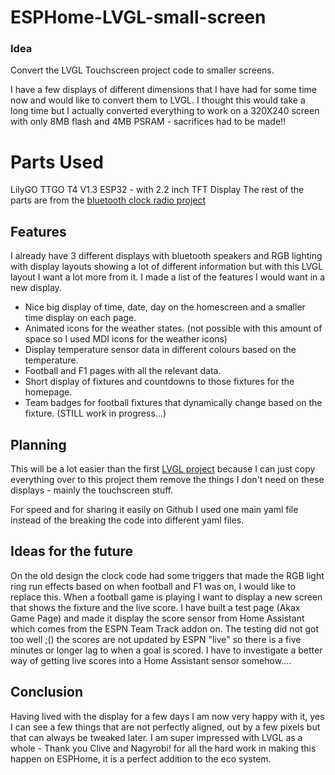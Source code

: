 # ESPHome-LVGL-small-screen

### Idea

Convert the LVGL Touchscreen project code to smaller screens.

I have a few displays of different dimensions that I have had for some time now and would like to convert them to LVGL.
I thought this would take a long time but I actually converted everything to work on a 320X240 screen with only 8MB flash and 4MB PSRAM - sacrifices had to be made!!

# Parts Used

LilyGO TTGO T4 V1.3 ESP32 - with 2.2 inch TFT Display
The rest of the parts are from the [bluetooth clock radio project](https://github.com/smarthomesnowy/ESPHome-BluetoothClo) 

## Features
I already have 3 different displays with bluetooth speakers and RGB lighting with display layouts showing a lot of different information but with this LVGL layout I want a lot more from it.
I made a list of the features I would want in a new display.

- Nice big display of time, date, day on the homescreen and a smaller time display on each page.
- Animated icons for the weather states. (not possible with this amount of space so I used MDI icons for the weather icons)
- Display temperature sensor data in different colours based on the temperature.
- Football and F1 pages with all the relevant data.
- Short display of fixtures and countdowns to those fixtures for the homepage.
- Team badges for football fixtures that dynamically change based on the fixture. (STILL work in progress...)

## Planning
This will be a lot easier than the first [LVGL project](https://github.com/smarthomesnowy/ESPHome-LVGL-Touchscreen) because I can just copy everything over to this project them remove the things I don't need on these displays - mainly the touchscreen stuff.

For speed and for sharing it easily on Github I used one main yaml file instead of the breaking the code into different yaml files.

## Ideas for the future
On the old design the clock code had some triggers that made the RGB light ring run effects based on when football and F1 was on, I would like to replace this.
When a football game is playing I want to display a new screen that shows the fixture and the live score.
I have built a test page (Akax Game Page) and made it display the score sensor from Home Assistant which comes from the ESPN Team Track addon on. The testing did not got too well ;() the scores are not updated by ESPN "live" so there is a five minutes or longer lag to when a goal is scored. 
I have to investigate a better way of getting live scores into a Home Assistant sensor somehow....

## Conclusion

Having lived with the display for a few days I am now very happy with it, yes I can see a few things that are not perfectly aligned, out by a few pixels but that can always be tweaked later.
I am super impressed with LVGL as a whole - Thank you Clive and Nagyrobi! for all the hard work in making this happen on ESPHome, it is a perfect addition to the eco system.
